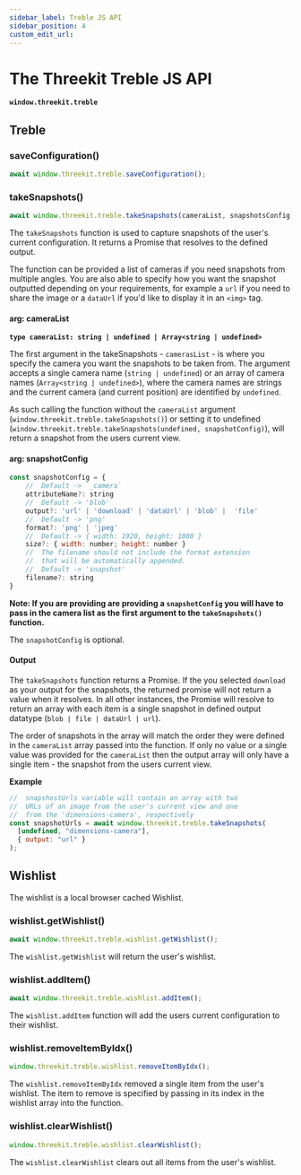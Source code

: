 ```yaml
---
sidebar_label: Treble JS API
sidebar_position: 4
custom_edit_url:
---
```


# The Threekit Treble JS API

**`window.threekit.treble`**

## Treble

### saveConfiguration()

```js
await window.threekit.treble.saveConfiguration();
```

### takeSnapshots()

```js
await window.threekit.treble.takeSnapshots(cameraList, snapshotsConfig);
```

The `takeSnapshots` function is used to capture snapshots of the user's current configuration. It returns a Promise that resolves to the defined output.

The function can be provided a list of cameras if you need snapshots from multiple angles. You are also able to specify how you want the snapshot outputted depending on your requirements, for example a `url` if you need to share the image or a `dataUrl` if you'd like to display it in an `<img>` tag.

#### arg: cameraList

**`type cameraList: string | undefined | Array<string | undefined>`**

The first argument in the takeSnapshots - `camerasList` - is where you specify the camera you want the snapshots to be taken from. The argument accepts a single camera name (`string | undefined`) or an array of camera names (`Array<string | undefined>`), where the camera names are strings and the current camera (and current position) are identified by `undefined`.

As such calling the function without the `cameraList` argument (`window.threekit.treble.takeSnapshots()`) or setting it to undefined (`window.threekit.treble.takeSnapshots(undefined, snapshotConfig)`), will return a snapshot from the users current view.

#### arg: snapshotConfig

```js
const snapshotConfig = {
    //  Default -> `_camera`
    attributeName?: string
    //  Default -> 'blob'
    output?: 'url' | 'download' | 'dataUrl' | 'blob' |  'file'
    //  Default -> 'png'
    format?: 'png' | 'jpeg'
    //  Default -> { width: 1920, height: 1080 }
    size?: { width: number; height: number }
    //  The filename should not include the format extension
    //  that will be automatically appended.
    //  Default -> 'snapshot'
    filename?: string
}
```

**Note: If you are providing are providing a `snapshotConfig` you will have to pass in the camera list as the first argument to the `takeSnapshots()` function.**

The `snapshotConfig` is optional.

#### Output

The `takeSnapshots` function returns a Promise. If the you selected `download` as your output for the snapshots, the returned promise will not return a value when it resolves. In all other instances, the Promise will resolve to return an array with each item is a single snapshot in defined output datatype (`blob | file | dataUrl | url`).

The order of snapshots in the array will match the order they were defined in the `cameraList` array passed into the function. If only no value or a single value was provided for the `cameraList` then the output array will only have a single item - the snapshot from the users current view.

**Example**

```js
//  snapshostUrls variable will contain an array with two
//  URLs of an image from the user's current view and one
//  from the 'dimensions-camera', respectively
const snapshotUrls = await window.threekit.treble.takeSnapshots(
  [undefined, "dimensions-camera"],
  { output: "url" }
);
```

## Wishlist

The wishlist is a local browser cached Wishlist.

### wishlist.getWishlist()

```js
await window.threekit.treble.wishlist.getWishlist();
```

The `wishlist.getWishlist` will return the user's wishlist.

### wishlist.addItem()

```js
await window.threekit.treble.wishlist.addItem();
```

The `wishlist.addItem` function will add the users current configuration to their wishlist.

### wishlist.removeItemByIdx()

```js
window.threekit.treble.wishlist.removeItemByIdx();
```

The `wishlist.removeItemByIdx` removed a single item from the user's wishlist. The item to remove is specified by passing in its index in the wishlist array into the function.

### wishlist.clearWishlist()

```js
window.threekit.treble.wishlist.clearWishlist();
```

The `wishlist.clearWishlist` clears out all items from the user's wishlist.
